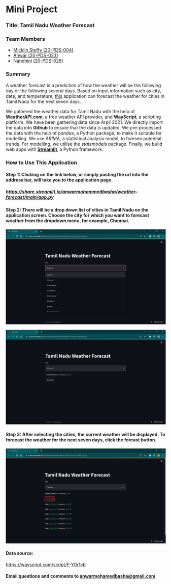 # Mini Project 

### Title: Tamil Nadu Weather Forecast

### Team Members

 * [Micklin Steffy (20-PDS-004)](https://www.linkedin.com/in/micklinsteffyl/)
 * [Anwar (20-PDS-023)](https://www.linkedin.com/in/anwarmohamedbasha/)
 * [Nandhini (20-PDS-026)](https://www.linkedin.com/in/nandhini-p-b18aab1b4/)

### Summary

A weather forecast is a prediction of how the weather will be the following day or the following several days. Based on input information such as city, date, and temperature, [this](https://share.streamlit.io/anwarmohammedbasha/weather-forecast/main/app.py) application can forecast the weather for cities in Tamil Nadu for the next seven days.  

We gathered the weather data for Tamil Nadu with the help of [**WeatherAPI.com**](https://www.weatherapi.com/), a free weather API provider, and [**WayScript**](https://wayscript.com/), a scripting platform. We have been gathering data since Arpil 2021. We directly import the data into **Github** to ensure that the data is updated. We pre-processed the data with the help of *pandas*, a Python package, to make it suitable for modelling. We use *ARIMA*, a statistical analysis model, to foresee potential trends. For modelling, we utilise the *statsmodels* package. Finally, we build web apps with [**Streamlit**](https://streamlit.io/), a Python framework.

### How to Use This Application

#### Step 1: Clicking on the link below, or simply pasting the url into the address bar, will take you to the application page.
##### https://share.streamlit.io/anwarmohammedbasha/weather-forecast/main/app.py

#### Step 2: There will be a drop down list of cities in Tamil Nadu on the application screen. Choose the city for which you want to forecast weather from the dropdown menu, for example, Chennai.
![Screenshot](/images/Screenshot1.png)

![Screenshot](/images/Screenshot2.png)

#### Step 3: After selecting the cities, the current weather will be displayed. To forecast the weather for the next seven days, click the forcast button.
![Screenshot](/images/Screenshot3.png)



#### Data source: 
https://wayscript.com/script/F-Y0r1eb

#### Email questions and comments to anwarmohamedbasha@gmail.com
